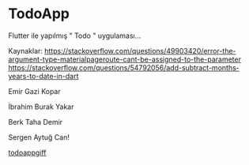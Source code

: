 # TodoApp
Flutter ile yapılmış " Todo " uygulaması...

Kaynaklar: https://stackoverflow.com/questions/49903420/error-the-argument-type-materialpageroute-cant-be-assigned-to-the-parameter
            https://stackoverflow.com/questions/54792056/add-subtract-months-years-to-date-in-dart
            
            
Emir Gazi Kopar

İbrahim Burak Yakar

Berk Taha Demir

Sergen Aytuğ Can!


[todoappgiff](https://user-images.githubusercontent.com/57544847/169712036-d61e3a21-e0ac-46b8-8a95-0eef7a11a575.gif)
